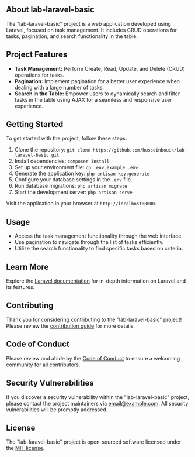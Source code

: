 
## About lab-laravel-basic

The "lab-laravel-basic" project is a web application developed using Laravel, focused on task management. It includes CRUD operations for tasks, pagination, and search functionality in the table.

## Project Features

- **Task Management:** Perform Create, Read, Update, and Delete (CRUD) operations for tasks.
- **Pagination:** Implement pagination for a better user experience when dealing with a large number of tasks.
- **Search in the Table:** Empower users to dynamically search and filter tasks in the table using AJAX for a seamless and responsive user experience.

## Getting Started

To get started with the project, follow these steps:

1. Clone the repository: `git clone https://github.com/husseinbouik/lab-laravel-basic.git`
2. Install dependencies: `composer install`
3. Set up your environment file: `cp .env.example .env`
4. Generate the application key: `php artisan key:generate`
5. Configure your database settings in the `.env` file.
6. Run database migrations: `php artisan migrate`
7. Start the development server: `php artisan serve`

Visit the application in your browser at `http://localhost:8000`.

## Usage

- Access the task management functionality through the web interface.
- Use pagination to navigate through the list of tasks efficiently.
- Utilize the search functionality to find specific tasks based on criteria.

## Learn More

Explore the [Laravel documentation](https://laravel.com/docs) for in-depth information on Laravel and its features.

## Contributing

Thank you for considering contributing to the "lab-laravel-basic" project! Please review the [contribution guide](https://laravel.com/docs/contributions) for more details.

## Code of Conduct

Please review and abide by the [Code of Conduct](https://laravel.com/docs/contributions#code-of-conduct) to ensure a welcoming community for all contributors.

## Security Vulnerabilities

If you discover a security vulnerability within the "lab-laravel-basic" project, please contact the project maintainers via [email@example.com](mailto:email@example.com). All security vulnerabilities will be promptly addressed.

## License

The "lab-laravel-basic" project is open-sourced software licensed under the [MIT license](https://opensource.org/licenses/MIT).
